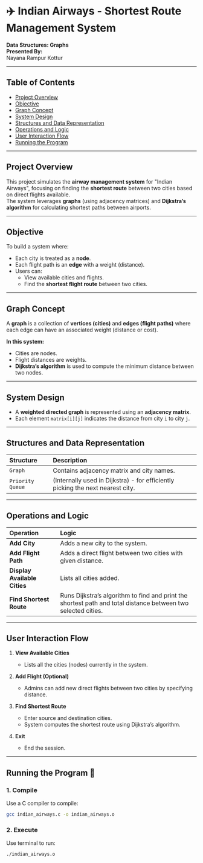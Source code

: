 # ✈️ Indian Airways - Shortest Route Management System

**Data Structures: Graphs**  
**Presented By:**  
Nayana Rampur Kottur

---

## Table of Contents
- [Project Overview](#project-overview)
- [Objective](#objective)
- [Graph Concept](#graph-concept)
- [System Design](#system-design)
- [Structures and Data Representation](#structures-and-data-representation)
- [Operations and Logic](#operations-and-logic)
- [User Interaction Flow](#user-interaction-flow)
- [Running the Program](#running-the-program)

---

## Project Overview

This project simulates the **airway management system** for "Indian Airways", focusing on finding the **shortest route** between two cities based on direct flights available.  
The system leverages **graphs** (using adjacency matrices) and **Dijkstra’s algorithm** for calculating shortest paths between airports.

---

## Objective

To build a system where:
- Each city is treated as a **node**.
- Each flight path is an **edge** with a weight (distance).
- Users can:
  - View available cities and flights.
  - Find the **shortest flight route** between two cities.

---

## Graph Concept

A **graph** is a collection of **vertices (cities)** and **edges (flight paths)** where each edge can have an associated weight (distance or cost).

**In this system:**
- Cities are nodes.
- Flight distances are weights.
- **Dijkstra’s algorithm** is used to compute the minimum distance between two nodes.

---

## System Design

- A **weighted directed graph** is represented using an **adjacency matrix**.
- Each element `matrix[i][j]` indicates the distance from city `i` to city `j`.

---

## Structures and Data Representation

| Structure | Description |
|:----------|:------------|
| `Graph` | Contains adjacency matrix and city names. |
| `Priority Queue` | (Internally used in Dijkstra) - for efficiently picking the next nearest city. |

---

## Operations and Logic

| Operation | Logic |
|:----------|:------|
| **Add City** | Adds a new city to the system. |
| **Add Flight Path** | Adds a direct flight between two cities with given distance. |
| **Display Available Cities** | Lists all cities added. |
| **Find Shortest Route** | Runs Dijkstra’s algorithm to find and print the shortest path and total distance between two selected cities. |

---

## User Interaction Flow

1. **View Available Cities**
   - Lists all the cities (nodes) currently in the system.

2. **Add Flight (Optional)**
   - Admins can add new direct flights between two cities by specifying distance.

3. **Find Shortest Route**
   - Enter source and destination cities.
   - System computes the shortest route using Dijkstra’s algorithm.

4. **Exit**
   - End the session.

---

## Running the Program 🚀

### 1. Compile
Use a C compiler to compile:
```bash
gcc indian_airways.c -o indian_airways.o
```

### 2. Execute
Use terminal to run:
```bash
./indian_airways.o
```
